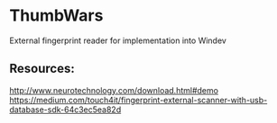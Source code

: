 # ThumbWars
External fingerprint reader for implementation into Windev

## Resources:
http://www.neurotechnology.com/download.html#demo
https://medium.com/touch4it/fingerprint-external-scanner-with-usb-database-sdk-64c3ec5ea82d
